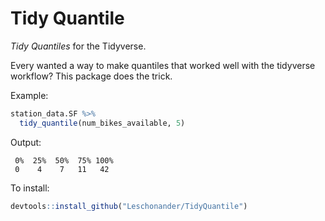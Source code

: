 # Tidy Quantile

*Tidy Quantiles* for the Tidyverse.

Every wanted a way to make quantiles that worked well with the tidyverse workflow? This package does the trick.


Example:
```R
station_data.SF %>%
  tidy_quantile(num_bikes_available, 5) 
```
Output:
```
 0%  25%  50%  75% 100% 
 0    4    7   11   42 
```

To install:

```r
devtools::install_github("Leschonander/TidyQuantile")
```